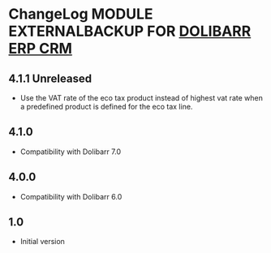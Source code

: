 # ChangeLog MODULE EXTERNALBACKUP FOR <a href="https://www.dolibarr.org">DOLIBARR ERP CRM</a>


## 4.1.1 Unreleased

- Use the VAT rate of the eco tax product instead of highest vat rate when a predefined product
  is defined for the eco tax line.


## 4.1.0

- Compatibility with Dolibarr 7.0


## 4.0.0

- Compatibility with Dolibarr 6.0


## 1.0

- Initial version

